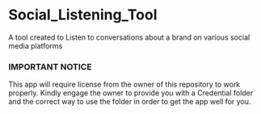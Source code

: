 # Social_Listening_Tool
A tool created to Listen to conversations about a brand on various social media platforms

### IMPORTANT NOTICE
This app will require license from the owner of this repository to work properly. Kindly engage the owner to provide you with a Credential folder and the correct way to use the folder in order to get the app well for you.